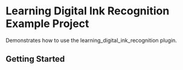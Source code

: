 # Learning Digital Ink Recognition Example Project

Demonstrates how to use the learning_digital_ink_recognition plugin.

## Getting Started
